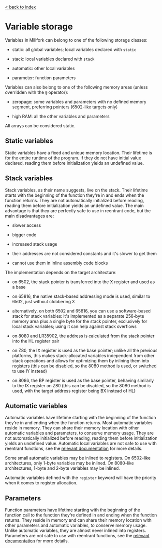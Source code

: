 [< back to index](../doc_index.md)

# Variable storage

Variables in Millfork can belong to one of the following storage classes:

* static: all global variables; local variables declared with `static`

* stack: local variables declared with `stack`

* automatic: other local variables

* parameter: function parameters

Variables can also belong to one of the following memory areas 
(unless overridden with the `@` operator):

* zeropage: some variables and parameters with no defined memory segment, preferring pointers (6502-like targets only)

* high RAM: all the other variables and parameters

All arrays can be considered static.

## Static variables

Static variables have a fixed and unique memory location. 
Their lifetime is for the entire runtime of the program. 
If they do not have initial value declared, reading them before initialization yields an undefined value. 

## Stack variables

Stack variables, as their name suggests, live on the stack. 
Their lifetime starts with the beginning of the function they're in 
and ends when the function returns. 
They are not automatically initialized before reading, reading them before initialization yields an undefined value. 
The main advantage is that they are perfectly safe to use in reentrant code,
but the main disadvantages are:
 
* slower access

* bigger code

* increased stack usage

* their addresses are not considered constants and it's slower to get them

* cannot use them in inline assembly code blocks

The implementation depends on the target architecture:

* on 6502, the stack pointer is transferred into the X register and used as a base

* on 65816, the native stack-based addressing mode is used, similar to 6502, just without clobbering X

* alternatively, on both 6502 and 65816, you can use a software-based stack for stack variables:
    it's implemented as a separate 256-byte memory area plus a single byte for the stack pointer,
    exclusively for local stack variables; using it can help against stack overflows

* on 8080 and LR35902, the address is calculated from the stack pointer into the HL register pair

* on Z80, the IX register is used as the base pointer; unlike all the previous platforms,
this makes stack-allocated variables independent from other stack operations
and allows for optimizing them by inlining them into registers
(this can be disabled, so the 8080 method is used, or switched to use IY instead)

* on 8086, the BP register is used as the base pointer, behaving similarly to the IX register on Z80
(this can be disabled, so the 8080 method is used, with the target address register being BX instead of HL)

## Automatic variables

Automatic variables have lifetime starting with the beginning of the function they're in 
and ending when the function returns. 
Most automatic variables reside in memory. 
They can share their memory location with other automatic variables and parameters, 
to conserve memory usage. 
They are not automatically initialized before reading, reading them before initialization yields an undefined value. 
Automatic local variables are not safe to use with reentrant functions, see the [relevant documentation](../lang/reentrancy.md) for more details.

Some small automatic variables may be inlined to registers. 
On 6502-like architectures, only 1-byte variables may be inlined.
On 8080-like architectures, 1-byte and 2-byte variables may be inlined.

Automatic variables defined with the `register` keyword will have the priority when it comes to register allocation.

## Parameters

Function parameters have lifetime starting with the beginning 
of the function call to the function they're defined in 
and ending when the function returns. 
They reside in memory and can share their memory location with other parameters and automatic variables, 
to conserve memory usage. 
Unlike automatic variables, they are almost never inlined into registers.
Parameters are not safe to use with reentrant functions, see the [relevant documentation](../lang/reentrancy.md) for more details.



